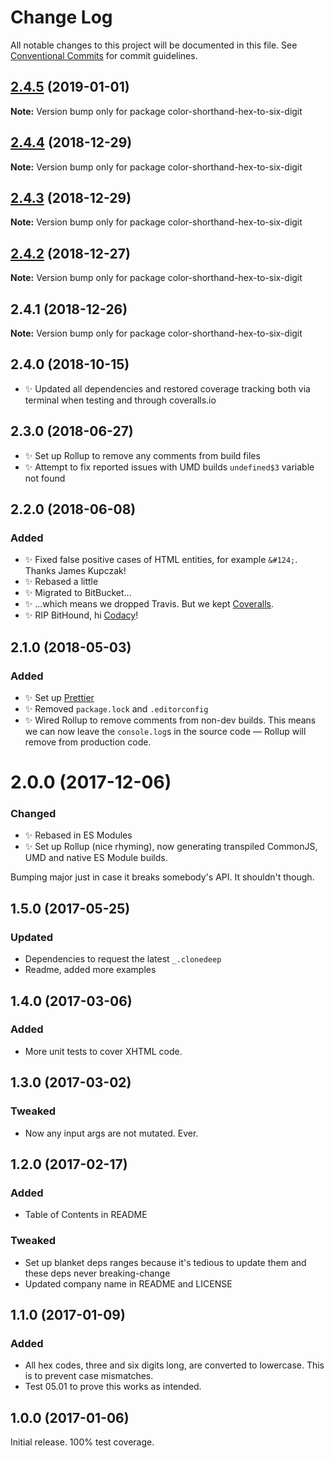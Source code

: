 # Change Log

All notable changes to this project will be documented in this file.
See [Conventional Commits](https://conventionalcommits.org) for commit guidelines.

## [2.4.5](https://bitbucket.org/codsen/codsen/src/master/packages/color-shorthand-hex-to-six-digit/compare/color-shorthand-hex-to-six-digit@2.4.4...color-shorthand-hex-to-six-digit@2.4.5) (2019-01-01)

**Note:** Version bump only for package color-shorthand-hex-to-six-digit





## [2.4.4](https://bitbucket.org/codsen/codsen/src/master/packages/color-shorthand-hex-to-six-digit/compare/color-shorthand-hex-to-six-digit@2.4.3...color-shorthand-hex-to-six-digit@2.4.4) (2018-12-29)

**Note:** Version bump only for package color-shorthand-hex-to-six-digit





## [2.4.3](https://bitbucket.org/codsen/codsen/src/master/packages/color-shorthand-hex-to-six-digit/compare/color-shorthand-hex-to-six-digit@2.4.2...color-shorthand-hex-to-six-digit@2.4.3) (2018-12-29)

**Note:** Version bump only for package color-shorthand-hex-to-six-digit





## [2.4.2](https://bitbucket.org/codsen/codsen/src/master/packages/color-shorthand-hex-to-six-digit/compare/color-shorthand-hex-to-six-digit@2.4.1...color-shorthand-hex-to-six-digit@2.4.2) (2018-12-27)

**Note:** Version bump only for package color-shorthand-hex-to-six-digit





## 2.4.1 (2018-12-26)

**Note:** Version bump only for package color-shorthand-hex-to-six-digit





## 2.4.0 (2018-10-15)

- ✨ Updated all dependencies and restored coverage tracking both via terminal when testing and through coveralls.io

## 2.3.0 (2018-06-27)

- ✨ Set up Rollup to remove any comments from build files
- ✨ Attempt to fix reported issues with UMD builds `undefined$3` variable not found

## 2.2.0 (2018-06-08)

### Added

- ✨ Fixed false positive cases of HTML entities, for example `&#124;`. Thanks James Kupczak!
- ✨ Rebased a little
- ✨ Migrated to BitBucket...
- ✨ ...which means we dropped Travis. But we kept [Coveralls]().
- ✨ RIP BitHound, hi [Codacy]()!

## 2.1.0 (2018-05-03)

### Added

- ✨ Set up [Prettier](https://prettier.io)
- ✨ Removed `package.lock` and `.editorconfig`
- ✨ Wired Rollup to remove comments from non-dev builds. This means we can now leave the `console.log`s in the source code — Rollup will remove from production code.

# 2.0.0 (2017-12-06)

### Changed

- ✨ Rebased in ES Modules
- ✨ Set up Rollup (nice rhyming), now generating transpiled CommonJS, UMD and native ES Module builds.

Bumping major just in case it breaks somebody's API. It shouldn't though.

## 1.5.0 (2017-05-25)

### Updated

- Dependencies to request the latest `_.clonedeep`
- Readme, added more examples

## 1.4.0 (2017-03-06)

### Added

- More unit tests to cover XHTML code.

## 1.3.0 (2017-03-02)

### Tweaked

- Now any input args are not mutated. Ever.

## 1.2.0 (2017-02-17)

### Added

- Table of Contents in README

### Tweaked

- Set up blanket deps ranges because it's tedious to update them and these deps never breaking-change
- Updated company name in README and LICENSE

## 1.1.0 (2017-01-09)

### Added

- All hex codes, three and six digits long, are converted to lowercase. This is to prevent case mismatches.
- Test 05.01 to prove this works as intended.

## 1.0.0 (2017-01-06)

Initial release. 100% test coverage.
